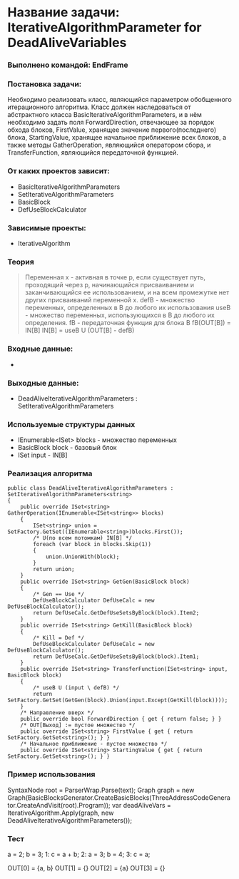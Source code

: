 # Название задачи: IterativeAlgorithmParameter for DeadAliveVariables

### Выполнено командой: EndFrame

### Постановка задачи: 
Необходимо реализовать класс, являющийся параметром обобщенного 
итерационного алгоритма. Класс должен наследоваться от абстрактного класса BasicIterativeAlgorithmParameters<V>, 
и в нём необходимо задать поля ForwardDirection, отвечающее за порядок обхода блоков, FirstValue, хранящее значение первого(последнего)
блока, StartingValue, хранящее начальное приближение всех блоков, а также методы GatherOperation, являющийся оператором сбора, и 
TransferFunction, являющийся передаточной функцией.


### От каких проектов зависит:

  - BasicIterativeAlgorithmParameters
  - SetIterativeAlgorithmParameters
  - BasicBlock
  - DefUseBlockCalculator

### Зависимые проекты:

  - IterativeAlgorithm

### Теория

> Переменная x - активная в точке p, если существует путь, проходящий через p, начинающийся присваиванием и заканчивающийся
ее использованием, и на всем промежутке нет других присваиваний переменной x.
defB - множество переменных, определенных в B до любого их использования
useB - множество переменных, использующихся в B до любого их определения.
fB - передаточная функция для блока B
fB(OUT[B]) = IN[B]
IN[B] = useB U (OUT[B] - defB)

### Входные данные:
 - 

### Выходные данные:
 - DeadAliveIterativeAlgorithmParameters : SetIterativeAlgorithmParameters<string>

### Используемые структуры данных

 - IEnumerable<ISet<string>> blocks - множество переменных
 - BasicBlock block - базовый блок
 - ISet<string> input - IN[B]

### Реализация алгоритма

    public class DeadAliveIterativeAlgorithmParameters : SetIterativeAlgorithmParameters<string>
    {
        public override ISet<string> GatherOperation(IEnumerable<ISet<string>> blocks)
        {
            ISet<string> union = SetFactory.GetSet((IEnumerable<string>)blocks.First());
            /* U(по всем потомкам) IN[B] */
            foreach (var block in blocks.Skip(1))
            {
                union.UnionWith(block);
            }
            return union;
        }
        public override ISet<string> GetGen(BasicBlock block)
        {
            /* Gen == Use */
            DefUseBlockCalculator DefUseCalc = new DefUseBlockCalculator();
            return DefUseCalc.GetDefUseSetsByBlock(block).Item2;
        }
        public override ISet<string> GetKill(BasicBlock block)
        {
            /* Kill = Def */
            DefUseBlockCalculator DefUseCalc = new DefUseBlockCalculator();
            return DefUseCalc.GetDefUseSetsByBlock(block).Item1;
        }
        public override ISet<string> TransferFunction(ISet<string> input, BasicBlock block)
        {
            /* useB U (input \ defB) */
            return SetFactory.GetSet(GetGen(block).Union(input.Except(GetKill(block))));
        }
        /* Направление вверх */
        public override bool ForwardDirection { get { return false; } } 
        /* OUT[Выход] := пустое множество */
        public override ISet<string> FirstValue { get { return SetFactory.GetSet<string>(); } }
        /* Начальное приближение - пустое множество */
        public override ISet<string> StartingValue { get { return SetFactory.GetSet<string>(); } }

### Пример использования

SyntaxNode root = ParserWrap.Parse(text);
Graph graph = new Graph(BasicBlocksGenerator.CreateBasicBlocks(ThreeAddressCodeGenerator.CreateAndVisit(root).Program));
var deadAliveVars = IterativeAlgorithm.Apply(graph, new DeadAliveIterativeAlgorithmParameters());

### Тест

   a = 2;
   b = 3;
1: c = a + b;
2: a = 3; 
   b = 4;
3: c = a;

OUT[0] = {a, b}
OUT[1] = {}
OUT[2] = {a}
OUT[3] = {}
